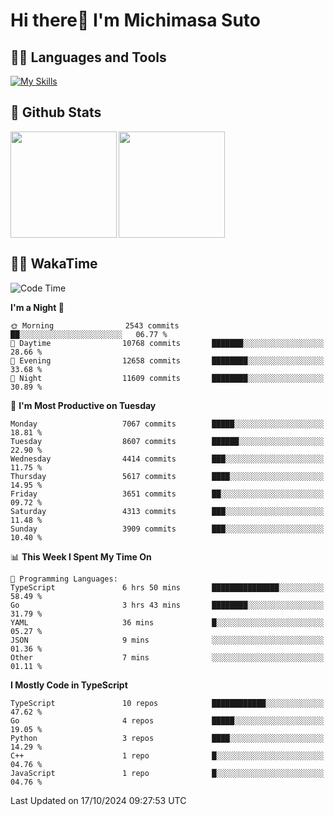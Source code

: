 # Hi there👋 I'm Michimasa Suto

## 🧑‍💻 Languages and Tools
[![My Skills](https://skillicons.dev/icons?i=ts,nextjs,react,vue,python,go,aws,docker,nodejs,redux,solidity,firebase,gcp,js,bootstrap,tailwind,materialui,html,css,wordpress,xd,figma,raspberrypi,arduino)](https://skillicons.dev)

<!--
**Suto-Michimasa/Suto-Michimasa** is a ✨ _special_ ✨ repository because its `README.md` (this file) appears on your GitHub profile.

Here are some ideas to get you started:

- 🔭 I’m currently working on ...
- 🌱 I’m currently learning ...
- 👯 I’m looking to collaborate on ...
- 🤔 I’m looking for help with ...
- 💬 Ask me about ...
- 📫 How to reach me: ...
- 😄 Pronouns: ...
- ⚡ Fun fact: ...
-->
## 💎 Github Stats

<div>
  <img height="170" align="left" src="https://github-readme-stats.vercel.app/api?username=Suto-michimasa&count_private=true&show_icons=true&theme=dark" />
  <img height="170" src="https://github-readme-stats.vercel.app/api/top-langs/?username=Suto-michimasa&langs_count=8&layout=compact&theme=dark" />
</div>

<!-- ## 🏆 GitHub Profile Trophy

<img width="800" src="https://github-profile-trophy.vercel.app/?username=Suto-michimasa&theme=onedark&no-frame=true"/>
 -->

## 🧑‍💻 WakaTime
<!--START_SECTION:waka-->
![Code Time](http://img.shields.io/badge/Code%20Time-264%20hrs%2011%20mins-blue)

**I'm a Night 🦉** 

```text
🌞 Morning                2543 commits        ██░░░░░░░░░░░░░░░░░░░░░░░   06.77 % 
🌆 Daytime                10768 commits       ███████░░░░░░░░░░░░░░░░░░   28.66 % 
🌃 Evening                12658 commits       ████████░░░░░░░░░░░░░░░░░   33.68 % 
🌙 Night                  11609 commits       ████████░░░░░░░░░░░░░░░░░   30.89 % 
```
📅 **I'm Most Productive on Tuesday** 

```text
Monday                   7067 commits        █████░░░░░░░░░░░░░░░░░░░░   18.81 % 
Tuesday                  8607 commits        ██████░░░░░░░░░░░░░░░░░░░   22.90 % 
Wednesday                4414 commits        ███░░░░░░░░░░░░░░░░░░░░░░   11.75 % 
Thursday                 5617 commits        ████░░░░░░░░░░░░░░░░░░░░░   14.95 % 
Friday                   3651 commits        ██░░░░░░░░░░░░░░░░░░░░░░░   09.72 % 
Saturday                 4313 commits        ███░░░░░░░░░░░░░░░░░░░░░░   11.48 % 
Sunday                   3909 commits        ███░░░░░░░░░░░░░░░░░░░░░░   10.40 % 
```


📊 **This Week I Spent My Time On** 

```text
💬 Programming Languages: 
TypeScript               6 hrs 50 mins       ███████████████░░░░░░░░░░   58.49 % 
Go                       3 hrs 43 mins       ████████░░░░░░░░░░░░░░░░░   31.79 % 
YAML                     36 mins             █░░░░░░░░░░░░░░░░░░░░░░░░   05.27 % 
JSON                     9 mins              ░░░░░░░░░░░░░░░░░░░░░░░░░   01.36 % 
Other                    7 mins              ░░░░░░░░░░░░░░░░░░░░░░░░░   01.11 % 
```

**I Mostly Code in TypeScript** 

```text
TypeScript               10 repos            ████████████░░░░░░░░░░░░░   47.62 % 
Go                       4 repos             █████░░░░░░░░░░░░░░░░░░░░   19.05 % 
Python                   3 repos             ████░░░░░░░░░░░░░░░░░░░░░   14.29 % 
C++                      1 repo              █░░░░░░░░░░░░░░░░░░░░░░░░   04.76 % 
JavaScript               1 repo              █░░░░░░░░░░░░░░░░░░░░░░░░   04.76 % 
```




 Last Updated on 17/10/2024 09:27:53 UTC
<!--END_SECTION:waka-->
